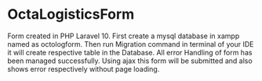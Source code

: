 # OctaLogisticsForm
Form created in PHP Laravel 10. First create a mysql database in xampp named as octologform. Then run Migration command in terminal of your IDE it will create respective table in the Database. All error Handling of form has been managed successfully. Using ajax this form will be submitted and also shows error respectively without page loading.
